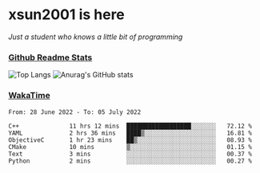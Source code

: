 # xsun2001 is here

*Just a student who knows a little bit of programming*

### [Github Readme Stats](https://github.com/anuraghazra/github-readme-stats)

![Top Langs](https://github-readme-stats.vercel.app/api/top-langs/?username=xsun2001&layout=compact&theme=radical) ![Anurag's GitHub stats](https://github-readme-stats.vercel.app/api?username=xsun2001&show_icons=true&theme=radical)

### [WakaTime](https://wakatime.com)

<!--START_SECTION:waka-->

```text
From: 28 June 2022 - To: 05 July 2022

C++              11 hrs 12 mins  ██████████████████░░░░░░░   72.12 %
YAML             2 hrs 36 mins   ████▒░░░░░░░░░░░░░░░░░░░░   16.81 %
ObjectiveC       1 hr 23 mins    ██▒░░░░░░░░░░░░░░░░░░░░░░   08.93 %
CMake            10 mins         ▒░░░░░░░░░░░░░░░░░░░░░░░░   01.15 %
Text             3 mins          ░░░░░░░░░░░░░░░░░░░░░░░░░   00.37 %
Python           2 mins          ░░░░░░░░░░░░░░░░░░░░░░░░░   00.27 %
```

<!--END_SECTION:waka-->
